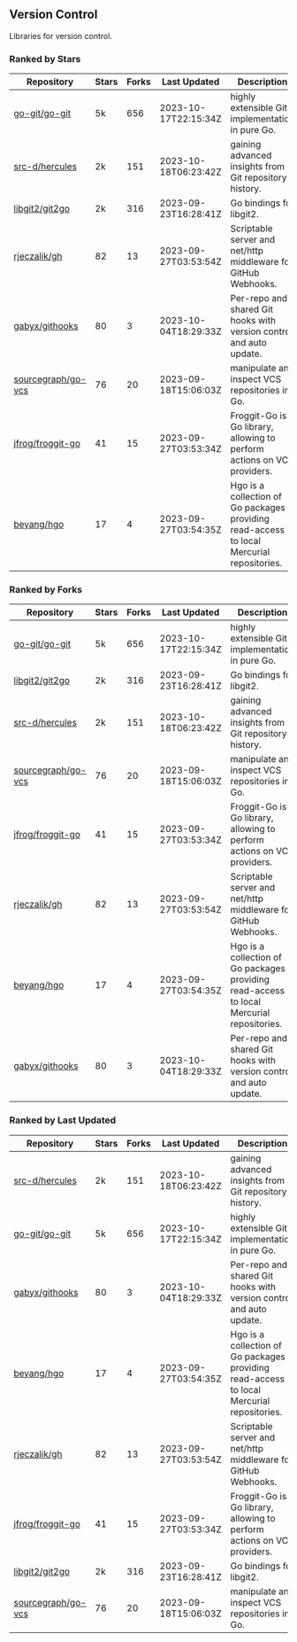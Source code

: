 ## Version Control

Libraries for version control.

### Ranked by Stars

| Repository | Stars | Forks | Last Updated | Description | 
|------------|-------|-------|--------------|-------------|
| [go-git/go-git](https://github.com/go-git/go-git) | 5k | 656 | 2023-10-17T22:15:34Z |  highly extensible Git implementation in pure Go. |
| [src-d/hercules](https://github.com/src-d/hercules) | 2k | 151 | 2023-10-18T06:23:42Z |  gaining advanced insights from Git repository history. |
| [libgit2/git2go](https://github.com/libgit2/git2go) | 2k | 316 | 2023-09-23T16:28:41Z |  Go bindings for libgit2. |
| [rjeczalik/gh](https://github.com/rjeczalik/gh) | 82 | 13 | 2023-09-27T03:53:54Z |  Scriptable server and net/http middleware for GitHub Webhooks. |
| [gabyx/githooks](https://github.com/gabyx/githooks) | 80 | 3 | 2023-10-04T18:29:33Z |  Per-repo and shared Git hooks with version control and auto update. |
| [sourcegraph/go-vcs](https://github.com/sourcegraph/go-vcs) | 76 | 20 | 2023-09-18T15:06:03Z |  manipulate and inspect VCS repositories in Go. |
| [jfrog/froggit-go](https://github.com/jfrog/froggit-go) | 41 | 15 | 2023-09-27T03:53:34Z |  Froggit-Go is a Go library, allowing to perform actions on VCS providers. |
| [beyang/hgo](https://github.com/beyang/hgo) | 17 | 4 | 2023-09-27T03:54:35Z |  Hgo is a collection of Go packages providing read-access to local Mercurial repositories. |

### Ranked by Forks

| Repository | Stars | Forks | Last Updated | Description | 
|------------|-------|-------|--------------|-------------|
| [go-git/go-git](https://github.com/go-git/go-git) | 5k | 656 | 2023-10-17T22:15:34Z |  highly extensible Git implementation in pure Go. |
| [libgit2/git2go](https://github.com/libgit2/git2go) | 2k | 316 | 2023-09-23T16:28:41Z |  Go bindings for libgit2. |
| [src-d/hercules](https://github.com/src-d/hercules) | 2k | 151 | 2023-10-18T06:23:42Z |  gaining advanced insights from Git repository history. |
| [sourcegraph/go-vcs](https://github.com/sourcegraph/go-vcs) | 76 | 20 | 2023-09-18T15:06:03Z |  manipulate and inspect VCS repositories in Go. |
| [jfrog/froggit-go](https://github.com/jfrog/froggit-go) | 41 | 15 | 2023-09-27T03:53:34Z |  Froggit-Go is a Go library, allowing to perform actions on VCS providers. |
| [rjeczalik/gh](https://github.com/rjeczalik/gh) | 82 | 13 | 2023-09-27T03:53:54Z |  Scriptable server and net/http middleware for GitHub Webhooks. |
| [beyang/hgo](https://github.com/beyang/hgo) | 17 | 4 | 2023-09-27T03:54:35Z |  Hgo is a collection of Go packages providing read-access to local Mercurial repositories. |
| [gabyx/githooks](https://github.com/gabyx/githooks) | 80 | 3 | 2023-10-04T18:29:33Z |  Per-repo and shared Git hooks with version control and auto update. |

### Ranked by Last Updated

| Repository | Stars | Forks | Last Updated | Description | 
|------------|-------|-------|--------------|-------------|
| [src-d/hercules](https://github.com/src-d/hercules) | 2k | 151 | 2023-10-18T06:23:42Z |  gaining advanced insights from Git repository history. |
| [go-git/go-git](https://github.com/go-git/go-git) | 5k | 656 | 2023-10-17T22:15:34Z |  highly extensible Git implementation in pure Go. |
| [gabyx/githooks](https://github.com/gabyx/githooks) | 80 | 3 | 2023-10-04T18:29:33Z |  Per-repo and shared Git hooks with version control and auto update. |
| [beyang/hgo](https://github.com/beyang/hgo) | 17 | 4 | 2023-09-27T03:54:35Z |  Hgo is a collection of Go packages providing read-access to local Mercurial repositories. |
| [rjeczalik/gh](https://github.com/rjeczalik/gh) | 82 | 13 | 2023-09-27T03:53:54Z |  Scriptable server and net/http middleware for GitHub Webhooks. |
| [jfrog/froggit-go](https://github.com/jfrog/froggit-go) | 41 | 15 | 2023-09-27T03:53:34Z |  Froggit-Go is a Go library, allowing to perform actions on VCS providers. |
| [libgit2/git2go](https://github.com/libgit2/git2go) | 2k | 316 | 2023-09-23T16:28:41Z |  Go bindings for libgit2. |
| [sourcegraph/go-vcs](https://github.com/sourcegraph/go-vcs) | 76 | 20 | 2023-09-18T15:06:03Z |  manipulate and inspect VCS repositories in Go. |

